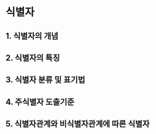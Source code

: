 # 식별자

## 1. 식별자의 개념

## 2. 식별자의 특징

## 3. 식별자 분류 및 표기법

## 4. 주식별자 도출기준

## 5. 식별자관계와 비식별자관계에 따른 식별자
